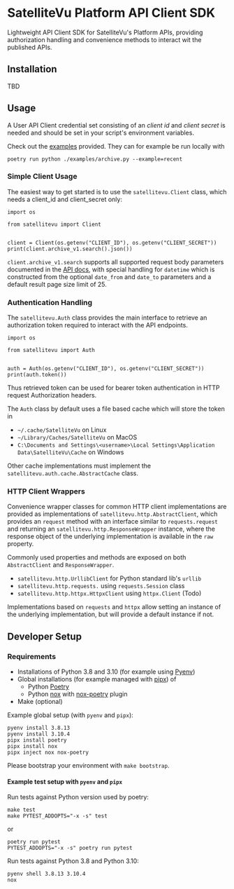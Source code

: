 # SatelliteVu Platform API Client SDK

Lightweight API Client SDK for SatelliteVu's Platform APIs, providing authorization
handling and convenience methods to interact wit the published APIs.

## Installation

TBD

## Usage

A User API Client credential set consisting of an _client id_ and _client secret_ is
needed and should be set in your script's environment variables.

Check out the [examples](./examples/) provided. They can for example be run locally with

```
poetry run python ./examples/archive.py --example=recent
```

### Simple Client Usage

The easiest way to get started is to use the `satellitevu.Client` class, which needs
a client_id and client_secret only:

```
import os

from satellitevu import Client


client = Client(os.getenv("CLIENT_ID"), os.getenv("CLIENT_SECRET"))
print(client.archive_v1.search().json())
```

`client.archive_v1.search` supports all supported request body parameters documented
in the [API docs](search-api-docs), with special handling for `datetime` which is
constructed from the optional `date_from` and `date_to` parameters and a default result
page size limit of 25.

### Authentication Handling

The `satellitevu.Auth` class provides the main interface to retrieve an
authorization token required to interact with the API endpoints.

```
import os

from satellitevu import Auth


auth = Auth(os.getenv("CLIENT_ID"), os.getenv("CLIENT_SECRET"))
print(auth.token())
```

Thus retrieved token can be used for bearer token authentication in HTTP request
Authorization headers.

The `Auth` class by default uses a file based cache which will store the token in

- `~/.cache/SatelliteVu` on Linux
- `~/Library/Caches/SatelliteVu` on MacOS
- `C:\Documents and Settings\<username>\Local Settings\Application Data\SatelliteVu\Cache`
  on Windows

Other cache implementations must implement the `satellitevu.auth.cache.AbstractCache`
class.

### HTTP Client Wrappers

Convenience wrapper classes for common HTTP client implementations are provided as
implementations of `satellitevu.http.AbstractClient`, which provides an `request` method
with an interface similar to `requests.request` and returning an
`satellitevu.http.ResponseWrapper` instance, where the response object of the underlying
implementation is available in the `raw` property.

Commonly used properties and methods are exposed on both `AbstractClient` and
`ResponseWrapper`.

- `satellitevu.http.UrllibClient` for Python standard lib's `urllib`
- `satellitevu.http.requests.` using `requests.Session` class
- `satellitevu.http.httpx.HttpxClient` using `httpx.Client` (Todo)

Implementations based on `requests` and `httpx` allow setting an instance of the
underlying implementation, but will provide a default instance if not.

## Developer Setup

### Requirements

- Installations of Python 3.8 and 3.10 (for example using [Pyenv][pyenv])
- Global installations (for example managed with [pipx][pipx]) of
  - Python [Poetry](poetry)
  - Python [nox](nox) with [nox-poetry](nox-poetry) plugin
- Make (optional)

Example global setup (with `pyenv` and `pipx`):

```
pyenv install 3.8.13
pyenv install 3.10.4
pipx install poetry
pipx install nox
pipx inject nox nox-poetry
```

Please bootstrap your environment with `make bootstrap`.

#### Example test setup with `pyenv` and `pipx`

Run tests against Python version used by poetry:

```
make test
make PYTEST_ADDOPTS="-x -s" test
```

or

```
poetry run pytest
PYTEST_ADDOPTS="-x -s" poetry run pytest
```

Run tests against Python 3.8 and Python 3.10:

```
pyenv shell 3.8.13 3.10.4
nox
```

[pyenv]: https://github.com/pyenv/pyenv
[poetry]: https://python-poetry.org
[pipx]: https://pypa.github.io/pipx/
[nox]: https://nox.thea.codes/en/stable/
[nox-poetry]: https://nox-poetry.readthedocs.io/en/stable/
[search-api-docs]: https://api.satellitevu.com/archive/v1/docs#operation/Search_search_post
